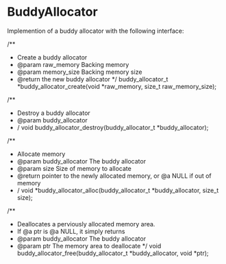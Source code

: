 # BuddyAllocator
Implemention of a buddy allocator with the following interface:

/**
* Create a buddy allocator
* @param raw_memory Backing memory
* @param memory_size Backing memory size
* @return the new buddy allocator
*/
buddy_allocator_t *buddy_allocator_create(void *raw_memory, size_t raw_memory_size);

/**
* Destroy a buddy allocator
* @param buddy_allocator
* /
void buddy_allocator_destroy(buddy_allocator_t *buddy_allocator);

/**
* Allocate memory
* @param buddy_allocator The buddy allocator
* @param size Size of memory to allocate
* @return pointer to the newly allocated memory, or @a NULL if out of memory
* /
void *buddy_allocator_alloc(buddy_allocator_t *buddy_allocator, size_t size);

/**
* Deallocates a perviously allocated memory area.
* If @a ptr is @a NULL, it simply returns
* @param buddy_allocator The buddy allocator
* @param ptr The memory area to deallocate
*/
void buddy_allocator_free(buddy_allocator_t *buddy_allocator, void *ptr);



